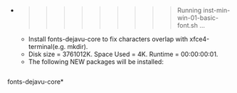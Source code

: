 * >>>>>>>>> Running inst-min-win-01-basic-font.sh ...
  * Install fonts-dejavu-core to fix characters overlap with xfce4-terminal(e.g. mkdir).
  * Disk size = 3761012K. Space Used = 4K. Runtime = 00:00:00:01.
  * The following NEW packages will be installed:
  ```bash
fonts-dejavu-core*
  ```
